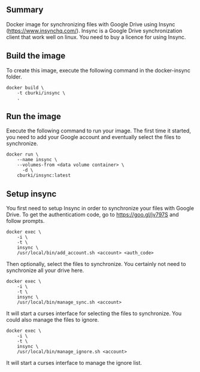 Summary
-------

Docker image for synchronizing files with Google Drive using Insync (https://www.insynchq.com/).
Insync is a Google Drive synchronization client that work well on linux. You need to buy a
licence for using Insync.


Build the image
---------------

To create this image, execute the following command in the docker-insync folder.

    docker build \
        -t cburki/insync \
        .
        

Run the image
-------------

Execute the following command to run your image. The first time it started, you need
to add your Google account and eventually select the files to synchronize.

    docker run \
        --name insync \
        --volumes-from <data volume container> \
	      -d \
        cburki/insync:latest


Setup insync
------------

You first need to setup Insync in order to synchronize your files with Google
Drive. To get the authenticatiom code, go to https://goo.gl/jv797S and follow
prompts.

    docker exec \
        -i \
        -t \
        insync \
        /usr/local/bin/add_account.sh <account> <auth_code>
	
Then optionally, select the files to synchronize. You certainly not need to
synchronize all your drive here.

    docker exec \
        -i \
        -t \
        insync \
        /usr/local/bin/manage_sync.sh <account>
	
It will start a curses interface for selecting the files to synchronize. You could
also manage the files to ignore.

    docker exec \
        -i \
        -t \
        insync \
        /usr/local/bin/manage_ignore.sh <account>

It will start a curses interface to manage the ignore list.